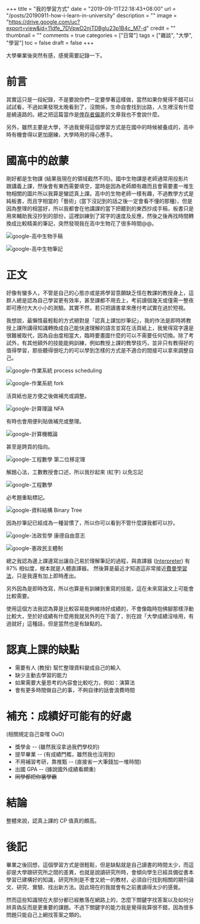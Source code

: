 +++
title = "我的學習方式"
date = "2019-09-11T22:18:43+08:00"
url = "/posts/20190911-how-i-learn-in-university"
description = ""
image = "https://drive.google.com/uc?export=view&id=11dfe_7DVpwD2njTDBgIu23p1B4c_M7-d"
credit = ""
thumbnail = ""
comments = true
categories = ["日常"]
tags = ["雜談", "大學", "學習"]
toc = false
draft = false
+++
<!-- https://drive.google.com/uc?export=view&id=https://drive.google.com/open?id=11dfe_7DVpwD2njTDBgIu23p1B4c_M7-d -->

大學畢業後突然有感，感覺需要記錄一下。

<!--more-->

# 前言
其實這只是一段紀錄，不是要說你們一定要學著這樣做，當然如果你覺得不錯可以試試看，不過如果發現太晚看到了，沒關係，生命自會找到出路，人生裡沒有什麼是繞遠路的。總之把這篇當作是[倖存者偏差](https://zh.wikipedia.org/wiki/%E5%80%96%E5%AD%98%E8%80%85%E5%81%8F%E5%B7%AE)的文章我也不會說什麼。

另外，雖然主要是大學，不過我覺得這個學習方式是在國中的時候被養成的，高中時有機會得以更加磨練，大學時用的得心應手。

# 國高中的啟蒙
剛好都是生物課 (結果我現在的領域截然不同)。國中生物課是老師通常用投影片跟講義上課，然後會有東西需要填空，當時是因為老師頗有趣而且會需要畫一堆生物相關的圖片所以我算是蠻認真上課。高中的生物老師一樣有趣，不過教學方式是純板書，而且字相當的「藝術」(當下沒記到的話之後一定會看不懂的那種)，但是因為整理的相當好，所以我都會在他講課的當下把聽到的東西抄成手稿，板書只是用來輔助我沒抄到的部份，這裡訓練到了寫字的速度及反應，然後之後再找時間轉換成比較精美的筆記，突然發現我在高中生物花了很多時間@@。

![google-高中生物手稿](https://drive.google.com/open?id=11ckRrYyumxt0qTjxS9Dz98gpH6JYNdpx)

![google-高中生物筆記](https://drive.google.com/open?id=11rgEhk6nd47jcfyTdt8KQsk7xRLh_3Ll)

# 正文
好像有蠻多人，不管是自己的心態亦或是將學習意願缺乏怪在教課的教授身上，這群人總是認為自己學習更有效率，甚至課都不用去上，考前讀個幾天或僅需一整夜即可應付大大小小的測驗。其實不然，若只把讀書拿來應付考試實在過於短視。

我想說，最懶惰最輕鬆的方式絕對是「認真上課加抄筆記」，我的作法是即時將教授上課所講得知識轉換成自己能快速理解的語言並寫在活頁紙上，我覺得寫字還是很難被取代，因為自由度相當大，臨時要畫圖什麼的可以不需要任何切換。除了考試外，有其他額外的技能能夠訓練，例如教授上課的教學技巧，並非只有教得好的值得學習，那些聽得很吃力的可以學到怎樣的方式是不適合的間接可以拿來調整自己。

![google-作業系統 process scheduling](https://drive.google.com/open?id=11LbbgbouvwIlnpDm8EPL7mPabBjnPVin)

![google-作業系統 fork](https://drive.google.com/open?id=11HKH0-EwLVEK74ggSIQdhYyzH3nGf5gA)

活頁紙也是方便之後做補充或調整。

![google-計算理論 NFA](https://drive.google.com/open?id=11H5tRYqoTCEClbPqH1ZmXB5T-ig8S4v5)

有時也會用便利貼做補充或整理。

![google-計算機概論](https://drive.google.com/open?id=11j_ElOGVmLW678tEFavcdFBZt287Ft2l)

甚至是跨頁的指向。

![google-工程數學 第二位移定理](https://drive.google.com/open?id=11ttY-5mgL8rAxY9Zj6gvDMqWaGQkuMfv)

解題心法，工數教授會口述，所以我抄起來 (紅字) 以免忘記

![google-工程數學](https://drive.google.com/open?id=11fn8OvmD3bc5NTRRmGzORoSw4QaAReg2)

必考題重點標記。

![google-資料結構 Binary Tree](https://drive.google.com/open?id=11tzUGk0lsDuDGs7KbOUBPZqL6aUn6z3F)

因為抄筆記已經成為一種習慣了，所以你可以看到不管什麼課我都可以抄。

![google-法政哲學 康德自由意志](https://drive.google.com/open?id=11D90v_2P7X6bBZNNTwx9Clkxy6k9_Pac)

![google-憲政民主體制](https://drive.google.com/open?id=11_a3xYpk5UX3HtZP_tJi4LOtI2NoQo0E)

總之我認為邊上課邊寫出讓自己易於理解筆記的過程，與直譯器 ([Interpreter](https://en.wikipedia.org/wiki/Interpreter_(computing))) 有 87% 相似度，根本就是人體直譯器。 然後算是最近才知道這非常接近[費曼學習法](https://medium.com/y-pointer/%E7%9F%A5%E8%AD%98-967cca95a939)，只是我還有加上即時產出。

另外因為是即時改寫，所以也算是有訓練到重寫的技能，這在未來寫論文上可能會比較需要。

使用這個方法我認為算是比較容易能夠維持好成績的，不會像臨時抱佛腳那樣浮動比較大，至於好成績有什麼用我就另外列在下面了，別在說「大學成績沒啥用，有過就好」這種話，但是當然也是有缺點的。

# 認真上課的缺點
+ 需要有人 (教授) 幫忙整理資料變成自己的輸入
+ 缺少主動去學習的能力
+ 如果需要大量思考的內容會比較吃力，例如：演算法
+ 會有更多時間做自己的事，不夠自律的話會浪費時間

# 補充：成績好可能有的好處
(相關規定自己查嘿 OuO)

+ 獎學金 -- (雖然我沒拿過我們學校的)
+ 提早畢業 -- (有成績門檻，雖然我也沒用到)
+ 不用補習考研，靠推甄 -- (直接省一大筆錢加一堆時間)
+ 出國 GPA -- (據說國外成績看頗重) 
+ ~~同學都把你當學霸~~

# 結論
整體來說，認真上課的 CP 值真的頗高。

# 後記
畢業之後回想，這個學習方式是很輕鬆，但是缺點就是自己讀書的時間太少，而這卻是大學跟研究所之間的差異，也就是說讀研究所時，會傾向學生已經具備從書本學習已建構好的知識，研究所則是不會又統一的教材，必須自行找到相關的期刊論文、研究、實驗、找出新方法。因此現在的我就會有之前書讀得太少的感覺。

然而這些知識現在大部分都已經散落在網路上的，怎麼下關鍵字找答案以及如何分辨真偽反而是更重要的課題。不過下關鍵字的能力我是覺得我算很不錯，因為很多問題只能自己上網找答案之類的。
